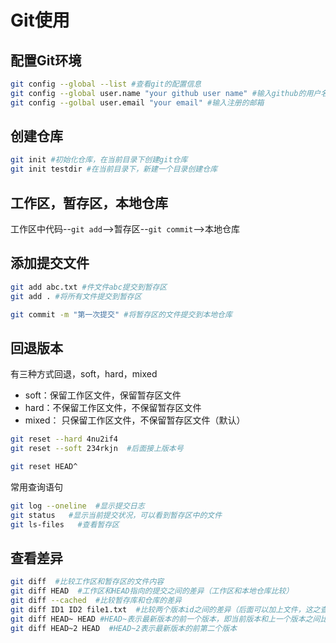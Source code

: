 # Git使用

## 配置Git环境

```bash
git config --global --list #查看git的配置信息
git config --global user.name "your github user name" #输入github的用户名
git config --golbal user.email "your email" #输入注册的邮箱
```
## 创建仓库
```bash
git init #初始化仓库，在当前目录下创建git仓库
git init testdir #在当前目录下，新建一个目录创建仓库
```

## 工作区，暂存区，本地仓库
工作区中代码--`git add`-->暂存区--`git commit`-->本地仓库

## 添加提交文件
```bash
git add abc.txt #件文件abc提交到暂存区
git add . #将所有文件提交到暂存区

git commit -m "第一次提交" #将暂存区的文件提交到本地仓库
```

## 回退版本
有三种方式回退，soft，hard，mixed
* soft：保留工作区文件，保留暂存区文件
* hard：不保留工作区文件，不保留暂存区文件
* mixed： 只保留工作区文件，不保留暂存区文件（默认）
```bash
git reset --hard 4nu2if4
git reset --soft 234rkjn  #后面接上版本号

git reset HEAD^
```
常用查询语句
```bash
git log --oneline  #显示提交日志
git status   #显示当前提交状况，可以看到暂存区中的文件
git ls-files   #查看暂存区
```

## 查看差异
```bash
git diff  #比较工作区和暂存区的文件内容
git diff HEAD  #工作区和HEAD指向的提交之间的差异（工作区和本地仓库比较）
git diff --cached  #比较暂存库和仓库的差异
git diff ID1 ID2 file1.txt  #比较两个版本id之间的差异（后面可以加上文件，这之查看这个文件的差异）
git diff HEAD~ HEAD #HEAD~表示最新版本的前一个版本，即当前版本和上一个版本之间比较
git diff HEAD~2 HEAD  #HEAD~2表示最新版本的前第二个版本
```
